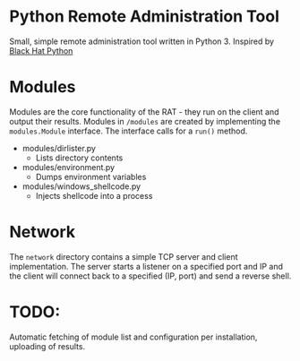# Python Remote Administration Tool

Small, simple remote administration tool written in Python 3.
Inspired by [Black Hat Python](https://nostarch.com/blackhatpython)

# Modules
Modules are the core functionality of the RAT - they run on the client and output their results.
Modules in `/modules` are created by implementing the `modules.Module` interface. 
The interface calls for a `run()` method.

- modules/dirlister.py
    - Lists directory contents
- modules/environment.py
    - Dumps environment variables
- modules/windows_shellcode.py
    - Injects shellcode into a process

# Network

The `network` directory contains a simple TCP server and client implementation.
The server starts a listener on a specified port and IP and the client will connect back to a specified (IP, port) and send a reverse shell.

# TODO:
Automatic fetching of module list and configuration per installation, uploading of results.
